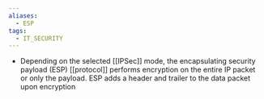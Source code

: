 ```yaml
---
aliases:
  - ESP
tags:
  - IT_SECURITY
---
```

* Depending on the selected [[IPSec]] mode, the encapsulating security payload (ESP) [[protocol]] performs encryption on the entire IP packet or only the payload. ESP adds a header and trailer to the data packet upon encryption